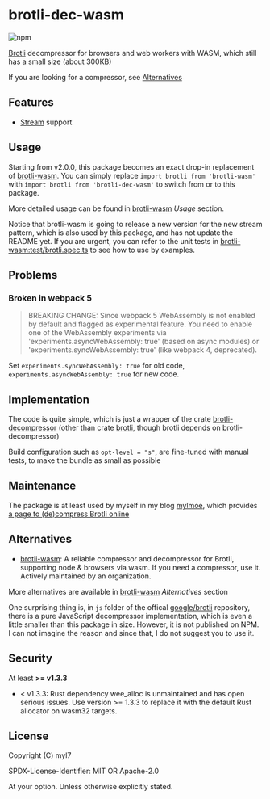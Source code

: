 # brotli-dec-wasm

![npm](https://img.shields.io/npm/v/brotli-dec-wasm)

[Brotli][google/brotli] decompressor for browsers and web workers with WASM, which still has a small size (about
300KB)

[google/brotli]: https://github.com/google/brotli

If you are looking for a compressor, see [Alternatives](#alternatives)

## Features

- [Stream][brotli_doc_stream] support

[brotli_doc_stream]: https://brotli.org/decode.html#a234

## Usage

Starting from v2.0.0, this package becomes an exact drop-in replacement of [brotli-wasm].
You can simply replace `import brotli from 'brotli-wasm'` with `import brotli from 'brotli-dec-wasm'` to switch from or to this package.

More detailed usage can be found in [brotli-wasm] _Usage_ section.

Notice that brotli-wasm is going to release a new version for the new stream pattern,
which is also used by this package, and has not update the README yet.
If you are urgent, you can refer to the unit tests in [brotli-wasm:test/brotli.spec.ts] to see how to use by examples.

[brotli-wasm:test/brotli.spec.ts]: https://github.com/httptoolkit/brotli-wasm/blob/main/test/brotli.spec.ts

## Problems

### Broken in webpack 5

> BREAKING CHANGE: Since webpack 5 WebAssembly is not enabled by default and flagged as experimental feature.
> You need to enable one of the WebAssembly experiments via 'experiments.asyncWebAssembly: true' (based on async modules) or 'experiments.syncWebAssembly: true' (like webpack 4, deprecated).

Set `experiments.syncWebAssembly: true` for old code, `experiments.asyncWebAssembly: true` for new code.

## Implementation

The code is quite simple, which is just a wrapper of the crate [brotli-decompressor] (other than crate [brotli], though brotli depends on brotli-decompressor)

[brotli-decompressor]: https://crates.io/crates/brotli-decompressor
[brotli]: https://crates.io/crates/brotli

Build configuration such as `opt-level = "s"`, are fine-tuned with manual tests, to make the bundle as small as possible

## Maintenance

The package is at least used by myself in my blog [mylmoe], which provides [a page to (de)compress Brotli online]

[mylmoe]: https://github.com/myl7/mylmoe
[a page to (de)compress Brotli online]: https://myl.moe/utils/brotli

## Alternatives

- [brotli-wasm]: A reliable compressor and decompressor for Brotli, supporting node & browsers via wasm. If you need a compressor, use it. Actively maintained by an organization.

More alternatives are available in [brotli-wasm] _Alternatives_ section

One surprising thing is, in `js` folder of the offical [google/brotli] repository, there is a pure JavaScript decompressor implementation, which is even a little smaller than this package in size. However, it is not published on NPM. I can not imagine the reason and since that, I do not suggest you to use it.

## Security

At least **>= v1.3.3**

- < v1.3.3: Rust dependency wee_alloc is unmaintained and has open serious issues. Use version >= 1.3.3 to replace it with the default Rust allocator on wasm32 targets.

## License

Copyright (C) myl7

SPDX-License-Identifier: MIT OR Apache-2.0

At your option. Unless otherwise explicitly stated.

[brotli-wasm]: https://github.com/httptoolkit/brotli-wasm
